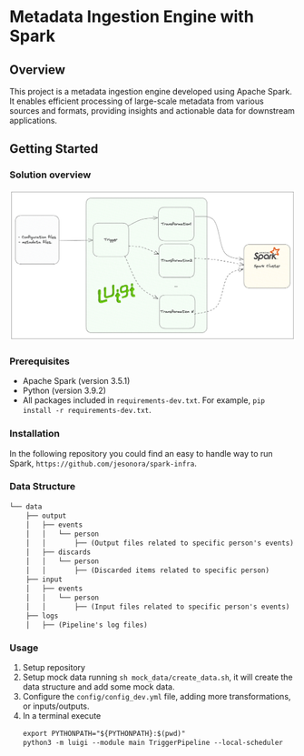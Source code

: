 # Metadata Ingestion Engine with Spark

## Overview

This project is a metadata ingestion engine developed using Apache Spark. It enables efficient processing of large-scale metadata from various sources and formats, providing insights and actionable data for downstream applications.

## Getting Started

### Solution overview
![solution](img/solution.png)

### Prerequisites

- Apache Spark (version 3.5.1)
- Python (version 3.9.2)
- All packages included in `requirements-dev.txt`. For example, `pip install -r requirements-dev.txt`.

### Installation

In the following repository you could find an easy to handle way to run Spark, `https://github.com/jesonora/spark-infra`.

### Data Structure

```
└── data
    ├── output
    │   ├── events
    │   │   └── person
    │   │       ├── (Output files related to specific person's events)
    │   ├── discards
    │   │   └── person
    │   │       ├── (Discarded items related to specific person)
    ├── input
    │   ├── events
    │   │   └── person
    │   │       ├── (Input files related to specific person's events)
    ├── logs
    │   ├── (Pipeline's log files)
```

### Usage

1. Setup repository
2. Setup mock data running `sh mock_data/create_data.sh`, it will create the data structure and add some mock data.
3. Configure the `config/config_dev.yml` file, adding more transformations, or inputs/outputs.
4. In a terminal execute
   ```shell
   export PYTHONPATH="${PYTHONPATH}:$(pwd)"
   python3 -m luigi --module main TriggerPipeline --local-scheduler
   ```
